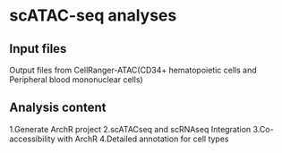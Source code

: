 # scATAC-seq analyses

## Input files
 Output files from CellRanger-ATAC(CD34+ hematopoietic cells and Peripheral blood mononuclear cells)
## Analysis content
 1.Generate ArchR project
 2.scATACseq and scRNAseq Integration
 3.Co-accessibility with ArchR
 4.Detailed annotation for cell types
 
